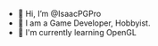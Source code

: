- 👋 Hi, I’m @IsaacPGPro
- 👀 I am a Game Developer, Hobbyist.
- 🌱 I'm currently learning OpenGL

<!---
IsaacPGPro/IsaacPGPro is a ✨ special ✨ repository because its `README.md` (this file) appears on your GitHub profile.
You can click the Preview link to take a look at your changes.
--->
